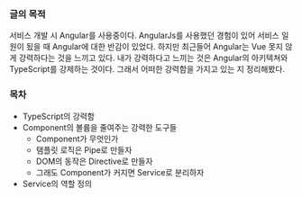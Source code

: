 ### 글의 목적
서비스 개발 시 Angular를 사용중이다. AngularJs를 사용했던 경험이 있어 서비스 일원이 됬을 때 Angular에 대한 반감이 있었다. 하지만 최근들어 Angular는 Vue 못지 않게 강력하다는 것을 느끼고 있다. 내가 강력하다고 느끼는 것은 Angular의 아키텍쳐와 TypeScript를 강제하는 것이다. 그래서 어떠한 강력함을 가지고 있는 지 정리해봤다.

### 목차
- TypeScript의 강력함
- Component의 볼륨을 줄여주는 강력한 도구들
  - Component가 무엇인가
  - 탬플릿 로직은 Pipe로 만들자
  - DOM의 동작은 Directive로 만들자
  - 그래도 Component가 커지면 Service로 분리하자
- Service의 역할 정의
